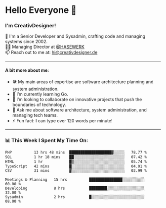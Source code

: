 # Hello Everyone 👋

### I'm CreativDesigner!

🔭 I'm a Senior Developer and Sysadmin, crafting code and managing systems since 2002.  
👨‍💼 Managing Director at [@HASEWERK](https://github.com/HASEWERK)  
📫 Reach out to me at: [hi@creativdesigner.de](mailto:hi@creativdesigner.de)  

---

#### A bit more about me:

- 🛠 My main areas of expertise are software architecture planning and system administration.
- 🌱 I’m currently learning Go.
- 👯 I’m looking to collaborate on innovative projects that push the boundaries of technology.
- 💬 Ask me about software architecture, system administration, and managing tech teams.
- ⚡ Fun fact: I can type over 120 words per minute!  

---

### 📊 **This Week I Spent My Time On:**

<!--START_SECTION:waka-->

```txt
PHP          13 hrs 48 mins  ███████████████████▓░░░░░   78.77 %
SQL          1 hr 18 mins    ██░░░░░░░░░░░░░░░░░░░░░░░   07.42 %
HTML         1 hr            █▒░░░░░░░░░░░░░░░░░░░░░░░   05.74 %
TypeScript   42 mins         █░░░░░░░░░░░░░░░░░░░░░░░░   04.01 %
CSV          31 mins         ▓░░░░░░░░░░░░░░░░░░░░░░░░   02.99 %
```

<!--END_SECTION:waka-->

```text
Meetings & Planning   15 hrs          ███████████████░░░░░░░░░░   60.00 % 
Developing            8 hrs           ████████░░░░░░░░░░░░░░░░░   32.00 % 
Sysadmin              2 hrs           █░░░░░░░░░░░░░░░░░░░░░░░░   08.00 %

